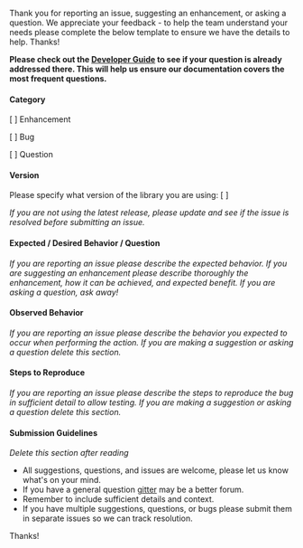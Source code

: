 Thank you for reporting an issue, suggesting an enhancement, or asking a question. We appreciate your feedback - to help the team understand your needs please complete the below template to ensure we have the details to help. Thanks!

**Please check out the [Developer Guide](https://github.com/SharePoint/PnP-JS-Core/wiki/Developer-Guide) to see if your question is already addressed there. This will help us ensure our documentation covers the most frequent questions.**

#### Category

[ ] Enhancement

[ ] Bug

[ ] Question

#### Version

Please specify what version of the library you are using: [         ]

_If you are not using the latest release, please update and see if the issue is resolved before submitting an issue._

#### Expected / Desired Behavior / Question

_If you are reporting an issue please describe the expected behavior. If you are suggesting an enhancement please
describe thoroughly the enhancement, how it can be achieved, and expected benefit. If you are asking a question, ask away!_

#### Observed Behavior

_If you are reporting an issue please describe the behavior you expected to occur when performing the action. If you are making a
suggestion or asking a question delete this section._

#### Steps to Reproduce

_If you are reporting an issue please describe the steps to reproduce the bug in sufficient detail to allow testing. If you are making
a suggestion or asking a question delete this section._

#### Submission Guidelines

_Delete this section after reading_
- All suggestions, questions, and issues are welcome, please let us know what's on your mind.
- If you have a general question [gitter](https://gitter.im/OfficeDev/PnP-JS-Core) may be a better forum.
- Remember to include sufficient details and context.
- If you have multiple suggestions, questions, or bugs please submit them in separate issues so we can track resolution.

Thanks!

